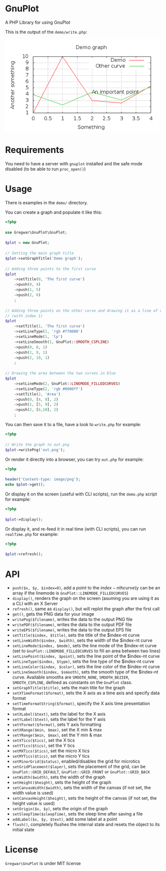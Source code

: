 GnuPlot
=======

A PHP Library for using GnuPlot

This is the output of the `demo/write.php`:

![gnuplot](demo/out.png)

Requirements
============

You need to have a server with `gnuplot` installed and the safe mode
disabled (to be able to run `proc_open()`)

Usage
=====

There is examples in the `demo/` directory.

You can create a graph and populate it like this:

```php
<?php

use Gregwar\GnuPlot\GnuPlot;

$plot = new GnuPlot;

// Setting the main graph title
$plot->setGraphTitle('Demo graph');

// Adding three points to the first curve
$plot
    ->setTitle(0, 'The first curve')
    ->push(0, 4)
    ->push(1, 5)
    ->push(2, 6)
    ;

// Adding three points on the other curve and drawing it as a line of connected points, colored in red and smoothed
// (with index 1)
$plot
    ->setTitle(1, 'The first curve')
    ->setLineType(1, 'rgb #ff0000')
    ->setLineMode(1, 'lp')
    ->setLineSmooth(1, GnuPlot::SMOOTH_CSPLINE)
    ->push(0, 8, 1)
    ->push(1, 9, 1)
    ->push(2, 10, 1)
    ;

// Drawing the area between the two curves in blue
$plot
    ->setLineMode(2, GnuPlot::LINEMODE_FILLEDCURVES)
    ->setLineType(2, 'rgb #0000ff')
    ->setTitle(2, 'Area')
    ->push(0, [4, 8], 2)
    ->push(1, [5, 9], 2)
    ->push(2, [6,10], 2)
    ;
```

You can then save it to a file, have a look to `write.php` for example:

```php
<?php

// Write the graph to out.png
$plot->writePng('out.png');
```

Or render it directly into a browser, you can try `out.php` for
example:

```php
<?php

header('Content-type: image/png');
echo $plot->get();
```

Or display it on the screen (useful with CLI scripts), run the
`demo.php` script for example:

```php
<?php

$plot->display();
```

Or display it, and re-feed it in real time (with CLI scripts), you can
run `realTime.php` for example:

```php
<?php

$plot->refresh();
```

API
===

* `push($x, $y, $index=0)`, add a point to the $index-nth curve ($y can be an array if the linemode is `GnuPlot::LINEMODE_FILLEDCURVES`)
* `display()`, renders the graph on the screen (asuming you are using
  it as a CLI with an X Server
* `refresh()`, same as `display()`, but will replot the graph after
  the first call
* `get()`, gets the PNG data for your image
* `writePng($filename)`, writes the data to the output PNG file
* `writePDF($filename)`, writes the data to the output PDF file
* `writeEPS($filename)`, writes the data to the output EPS file
* `setTitle($index, $title)`, sets the title of the $index-nt curve
* `setLineWidth($index, $width)`, sets the width of the $index-nt curve
* `setLineMode($index, $mode)`, sets the line mode of the $index-nt curve (set to `GnuPlot::LINEMODE_FILLEDCURVES` to fill an area between two lines)
* `setLinePoint($index, $point)`, sets the line point of the $index-nt curve
* `setLineType($index, $type)`, sets the line type of the $index-nt curve
* `setLineColor($index, $color)`, sets the line color of the $index-nt curve
* `setLineSmooth($index, $smooth)`, sets the smooth type of the $index-nt curve. Available smooths are `SMOOTH_NONE`, `SMOOTH_BEZIER`, `SMOOTH_CSPLINE`, defined as constants on the `GnuPlot` class.
* `setGraphTitle($title)`, sets the main title for the graph
* `setXTimeFormat($format)`, sets the X axis as a time axis and specify data format
* `setTimeFormatString($format)`, specify the X axis time presentation format
* `setXLabel($text)`, sets the label for the X axis
* `setYLabel($text)`, sets the label for the Y axis
* `setYFormat($format)`, sets Y axis formatting
* `setXRange($min, $max)`, set the X min & max
* `setYRange($min, $max)`, set the Y min & max
* `setXTics($tics)`, set the X tics
* `setYTics($tics)`, set the Y tics
* `setMXTics($tics)`, set the micro X tics
* `setMYTics($tics)`, set the micro Y tics
* `setMinorGrid($status)`, enabled/disables the grid for microtics
* `setGridPlacement($layer)`, sets the placement of the grid, can be `GnuPlot::GRID_DEFAULT`, `GnuPlot::GRID_FRONT` or `GnuPlot::GRID_BACK`
* `setWidth($width)`, sets the width of the graph
* `setHeight($height)`, sets the height of the graph
* `setCanvasWidth($width)`, sets the width of the canvas (if not set, the width value is used)
* `setCanvasHeight($height)`, sets the height of the canvas (if not set, the height value is used)
* `setOrigin($x, $y)`, sets the origin of the graph
* `setSleepTime($sleepTime)`, sets the sleep time after saving a file
* `addLabel($x, $y, $text)`, add some label at a point
* `flush()`, completely flushes the internal state and resets the object to its initial state

License
=======

`Gregwar\GnuPlot` is under MIT license
